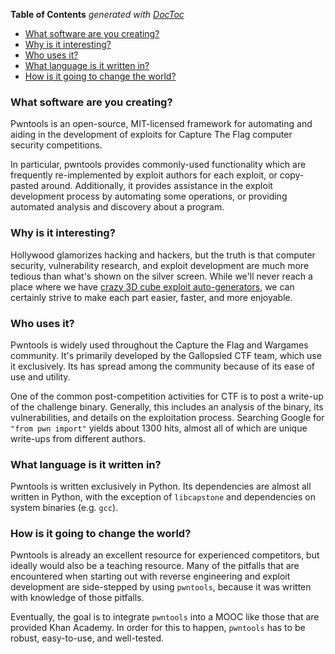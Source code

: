 <!-- START doctoc generated TOC please keep comment here to allow auto update -->
<!-- DON'T EDIT THIS SECTION, INSTEAD RE-RUN doctoc TO UPDATE -->
**Table of Contents**  *generated with [DocToc](https://github.com/thlorenz/doctoc)*

- [What software are you creating?](#what-software-are-you-creating)
- [Why is it interesting?](#why-is-it-interesting)
- [Who uses it?](#who-uses-it)
- [What language is it written in?](#what-language-is-it-written-in)
- [How is it going to change the world?](#how-is-it-going-to-change-the-world)

<!-- END doctoc generated TOC please keep comment here to allow auto update -->

### What software are you creating?

Pwntools is an open-source, MIT-licensed framework for automating and aiding in the development of exploits for Capture The Flag computer security competitions.

In particular, pwntools provides commonly-used functionality which are frequently re-implemented by exploit authors for each exploit, or copy-pasted around.  Additionally, it provides assistance in the exploit development process by automating some operations, or providing automated analysis and discovery about a program.

### Why is it interesting?

Hollywood glamorizes hacking and hackers, but the truth is that computer security, vulnerability research, and exploit development are much more tedious than what's shown on the silver screen.  While we'll never reach a place where we have [crazy 3D cube exploit auto-generators][3], we can certainly strive to make each part easier, faster, and more enjoyable.

[3]: https://www.youtube.com/watch?v=cmR3wIBJZbk

### Who uses it?

Pwntools is widely used throughout the Capture the Flag and Wargames community.  It's primarily developed by the Gallopsled CTF team, which use it exclusively.  Its has spread among the community because of its ease of use and utility.

One of the common post-competition activities for CTF is to post a write-up of the challenge binary.  Generally, this includes an analysis of the binary, its vulnerabilities, and details on the exploitation process.  Searching Google for `"from pwn import"` yields about 1300 hits, almost all of which are unique write-ups from different authors.

### What language is it written in?

Pwntools is written exclusively in Python.  Its dependencies are almost all written in Python, with the exception of `libcapstone` and dependencies on system binaries (e.g. `gcc`).

### How is it going to change the world?

Pwntools is already an excellent resource for experienced competitors, but ideally would also be a teaching resource.  Many of the pitfalls that are encountered when starting out with reverse engineering and exploit development are side-stepped by using `pwntools`, because it was written with knowledge of those pitfalls.

Eventually, the goal is to integrate `pwntools` into a MOOC like those that are provided Khan Academy.  In order for this to happen, `pwntools` has to be robust, easy-to-use, and well-tested.